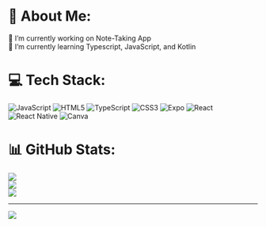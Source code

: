# 💫 About Me:
🔭 I’m currently working on Note-Taking App<br>🌱 I’m currently learning Typescript, JavaScript, and Kotlin


# 💻 Tech Stack:
![JavaScript](https://img.shields.io/badge/javascript-%23323330.svg?style=for-the-badge&logo=javascript&logoColor=%23F7DF1E) ![HTML5](https://img.shields.io/badge/html5-%23E34F26.svg?style=for-the-badge&logo=html5&logoColor=white) ![TypeScript](https://img.shields.io/badge/typescript-%23007ACC.svg?style=for-the-badge&logo=typescript&logoColor=white) ![CSS3](https://img.shields.io/badge/css3-%231572B6.svg?style=for-the-badge&logo=css3&logoColor=white) ![Expo](https://img.shields.io/badge/expo-1C1E24?style=for-the-badge&logo=expo&logoColor=#D04A37) ![React](https://img.shields.io/badge/react-%2320232a.svg?style=for-the-badge&logo=react&logoColor=%2361DAFB) ![React Native](https://img.shields.io/badge/react_native-%2320232a.svg?style=for-the-badge&logo=react&logoColor=%2361DAFB) ![Canva](https://img.shields.io/badge/Canva-%2300C4CC.svg?style=for-the-badge&logo=Canva&logoColor=white)
# 📊 GitHub Stats:
![](https://github-readme-stats.vercel.app/api?username=RainPlays09&theme=shadow_blue&hide_border=false&include_all_commits=true&count_private=true)<br/>
![](https://github-readme-streak-stats.herokuapp.com/?user=RainPlays09&theme=shadow_blue&hide_border=false)<br/>
![](https://github-readme-stats.vercel.app/api/top-langs/?username=RainPlays09&theme=shadow_blue&hide_border=false&include_all_commits=true&count_private=true&layout=compact)

---
[![](https://visitcount.itsvg.in/api?id=RainPlays09&icon=6&color=1)](https://visitcount.itsvg.in)

<!-- Proudly created with GPRM ( https://gprm.itsvg.in ) -->
